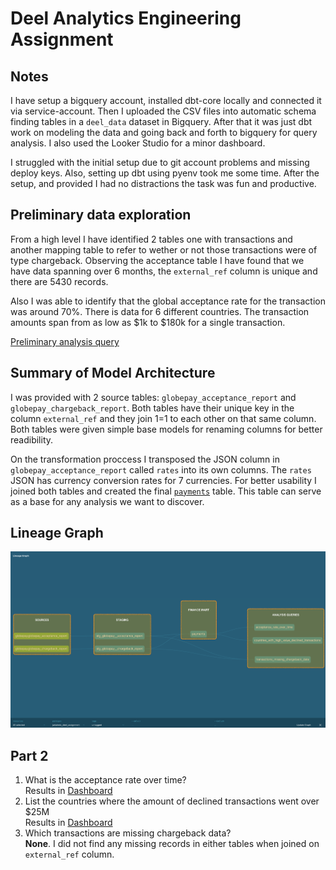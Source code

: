 # Deel Analytics Engineering Assignment

## Notes

I have setup a bigquery account, installed dbt-core locally and connected it via service-account.
Then I uploaded the CSV files into automatic schema finding tables in a `deel_data` dataset in Bigquery.
After that it was just dbt work on modeling the data and going back and forth to bigquery for query analysis. I also used the Looker Studio for a minor dashboard.

I struggled with the initial setup due to git account problems and missing deploy keys. Also, setting up dbt using pyenv took me some time.
After the setup, and provided I had no distractions the task was fun and productive.

## Preliminary data exploration

From a high level I have identified 2 tables one with transactions and another mapping table to refer to wether or not those transactions were of type chargeback.
Observing the acceptance table I have found that we have data spanning over 6 months, the `external_ref` column is unique and there are 5430 records.

Also I was able to identify that the global acceptance rate for the transaction was around 70%. There is data for 6 different countries. The transaction amounts span from as low as $1k to $180k for a single transaction.

[Preliminary analysis query](analyses/preliminary_exploration.sql)

## Summary of Model Architecture

I was provided with 2 source tables: `globepay_acceptance_report` and `globepay_chargeback_report`. Both tables have their unique key in the column `external_ref` and they join 1=1 to each other on that same column. Both tables were given simple base models for renaming columns for better readibility.

On the transformation proccess I transposed the JSON column in `globepay_acceptance_report` called `rates` into its own columns. The `rates` JSON has currency conversion rates for 7 currencies.
For better usability I joined both tables and created the final [`payments`](models/marts/finance/payments.sql) table. This table can serve as a base for any analysis we want to discover.

## Lineage Graph

![Deel Assignment Lineage Graph](assets/Deel_assignment_lineage_graph.png)

## Part 2

1. What is the acceptance rate over time?
   </br> Results in [Dashboard](assets/Looker_Studio_Reporting_-_22_02_24,_22_40.pdf)
2. List the countries where the amount of declined transactions went over $25M
   </br> Results in [Dashboard](assets/Looker_Studio_Reporting_-_22_02_24,_22_40.pdf)
3. Which transactions are missing chargeback data?
   </br> **None**. I did not find any missing records in either tables when joined on `external_ref` column.
